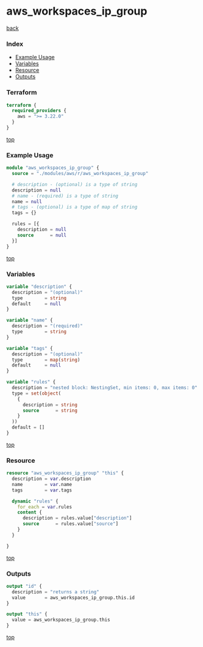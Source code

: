 # aws_workspaces_ip_group

[back](../aws.md)

### Index

- [Example Usage](#example-usage)
- [Variables](#variables)
- [Resource](#resource)
- [Outputs](#outputs)

### Terraform

```terraform
terraform {
  required_providers {
    aws = ">= 3.22.0"
  }
}
```

[top](#index)

### Example Usage

```terraform
module "aws_workspaces_ip_group" {
  source = "./modules/aws/r/aws_workspaces_ip_group"

  # description - (optional) is a type of string
  description = null
  # name - (required) is a type of string
  name = null
  # tags - (optional) is a type of map of string
  tags = {}

  rules = [{
    description = null
    source      = null
  }]
}
```

[top](#index)

### Variables

```terraform
variable "description" {
  description = "(optional)"
  type        = string
  default     = null
}

variable "name" {
  description = "(required)"
  type        = string
}

variable "tags" {
  description = "(optional)"
  type        = map(string)
  default     = null
}

variable "rules" {
  description = "nested block: NestingSet, min items: 0, max items: 0"
  type = set(object(
    {
      description = string
      source      = string
    }
  ))
  default = []
}
```

[top](#index)

### Resource

```terraform
resource "aws_workspaces_ip_group" "this" {
  description = var.description
  name        = var.name
  tags        = var.tags

  dynamic "rules" {
    for_each = var.rules
    content {
      description = rules.value["description"]
      source      = rules.value["source"]
    }
  }

}
```

[top](#index)

### Outputs

```terraform
output "id" {
  description = "returns a string"
  value       = aws_workspaces_ip_group.this.id
}

output "this" {
  value = aws_workspaces_ip_group.this
}
```

[top](#index)